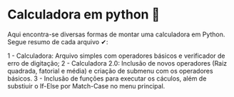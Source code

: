 # Calculadora em python 🧮
Aqui encontra-se diversas formas de montar uma calculadora em Python. Segue resumo de cada arquivo ✔:

1 - Calculadora: Arquivo simples com operadores básicos e verificador de erro de digitação;
2 - Calculadora 2.0: Inclusão de novos operadores (Raiz quadrada, fatorial e média) e criação de submenu com os operadores básicos.
3 - Inclusão de funções para executar os cáculos, além de substiuir o If-Else por Match-Case no menu principal.
